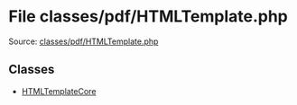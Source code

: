 File classes/pdf/HTMLTemplate.php
=========

Source: [classes/pdf/HTMLTemplate.php](https://github.com/PrestaShop/PrestaShop/blob/1.5.0.1/classes/pdf/HTMLTemplate.php)


Classes
-------

* [HTMLTemplateCore](class.HTMLTemplateCore.md)

